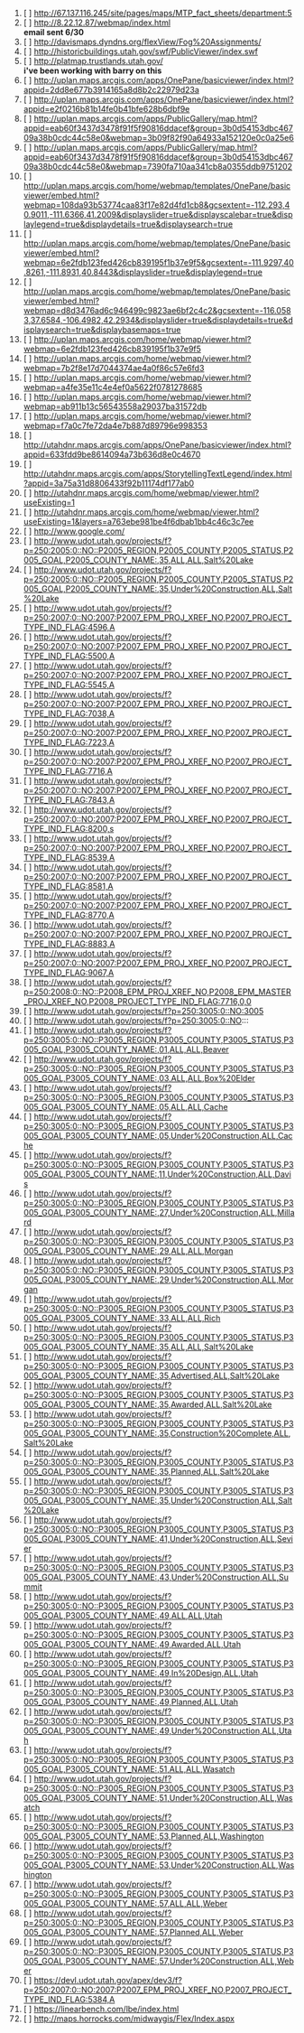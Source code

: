 1. [ ] http://67.137.116.245/site/pages/maps/MTP_fact_sheets/department:5
1. [ ] http://8.22.12.87/webmap/index.html  
**email sent 6/30**
1. [ ] http://davismaps.dyndns.org/flexView/Fog%20Assignments/
1. [ ] http://historicbuildings.utah.gov/swf/PublicViewer/index.swf
1. [ ] http://platmap.trustlands.utah.gov/  
**i've been working with barry on this**
1. [ ] http://uplan.maps.arcgis.com/apps/OnePane/basicviewer/index.html?appid=2dd8e677b3914165a8d8b2c22979d23a
1. [ ] http://uplan.maps.arcgis.com/apps/OnePane/basicviewer/index.html?appid=e2f0216b81b14fe0b41bfe628b6dbf9e
1. [ ] http://uplan.maps.arcgis.com/apps/PublicGallery/map.html?appid=eab60f3437d3478f91f5f90816ddacef&group=3b0d54153dbc46709a38b0cdc44c58e0&webmap=3b09f82f90a64933a152120e0c0a25e6
1. [ ] http://uplan.maps.arcgis.com/apps/PublicGallery/map.html?appid=eab60f3437d3478f91f5f90816ddacef&group=3b0d54153dbc46709a38b0cdc44c58e0&webmap=7390fa710aa341cb8a0355ddb9751202
1. [ ] http://uplan.maps.arcgis.com/home/webmap/templates/OnePane/basicviewer/embed.html?webmap=108da93b53774caa83f17e82d4fd1cb8&gcsextent=-112.293,40.9011,-111.6366,41.2009&displayslider=true&displayscalebar=true&displaylegend=true&displaydetails=true&displaysearch=true
1. [ ] http://uplan.maps.arcgis.com/home/webmap/templates/OnePane/basicviewer/embed.html?webmap=6e2fdb123fed426cb839195f1b37e9f5&gcsextent=-111.9297,40.8261,-111.8931,40.8443&displayslider=true&displaylegend=true
1. [ ] http://uplan.maps.arcgis.com/home/webmap/templates/OnePane/basicviewer/embed.html?webmap=d8d3476ad6c946499c9823ae6bf2c4c2&gcsextent=-116.0583,37.6584,-106.4982,42.2934&displayslider=true&displaydetails=true&displaysearch=true&displaybasemaps=true
1. [ ] http://uplan.maps.arcgis.com/home/webmap/viewer.html?webmap=6e2fdb123fed426cb839195f1b37e9f5
1. [ ] http://uplan.maps.arcgis.com/home/webmap/viewer.html?webmap=7b2f8e17d7044374ae4a0f86c57e6fd3
1. [ ] http://uplan.maps.arcgis.com/home/webmap/viewer.html?webmap=a4fe35e11c4e4ef0a5622f0781278685
1. [ ] http://uplan.maps.arcgis.com/home/webmap/viewer.html?webmap=ab911b13c56543558a29037ba31572db
1. [ ] http://uplan.maps.arcgis.com/home/webmap/viewer.html?webmap=f7a0c7fe72da4e7b887d89796e998353
1. [ ] http://utahdnr.maps.arcgis.com/apps/OnePane/basicviewer/index.html?appid=633fdd9be8614094a73b636d8e0c4670
1. [ ] http://utahdnr.maps.arcgis.com/apps/StorytellingTextLegend/index.html?appid=3a75a31d8806433f92b11174df177ab0
1. [ ] http://utahdnr.maps.arcgis.com/home/webmap/viewer.html?useExisting=1
1. [ ] http://utahdnr.maps.arcgis.com/home/webmap/viewer.html?useExisting=1&layers=a763ebe981be4f6dbab1bb4c46c3c7ee
1. [ ] http://www.google.com/
1. [ ] http://www.udot.utah.gov/projects/f?p=250:2005:0::NO::P2005_REGION,P2005_COUNTY,P2005_STATUS,P2005_GOAL,P2005_COUNTY_NAME:,35,ALL,ALL,Salt%20Lake
1. [ ] http://www.udot.utah.gov/projects/f?p=250:2005:0::NO::P2005_REGION,P2005_COUNTY,P2005_STATUS,P2005_GOAL,P2005_COUNTY_NAME:,35,Under%20Construction,ALL,Salt%20Lake
1. [ ] http://www.udot.utah.gov/projects/f?p=250:2007:0::NO:2007:P2007_EPM_PROJ_XREF_NO,P2007_PROJECT_TYPE_IND_FLAG:4596,A
1. [ ] http://www.udot.utah.gov/projects/f?p=250:2007:0::NO:2007:P2007_EPM_PROJ_XREF_NO,P2007_PROJECT_TYPE_IND_FLAG:5500,A
1. [ ] http://www.udot.utah.gov/projects/f?p=250:2007:0::NO:2007:P2007_EPM_PROJ_XREF_NO,P2007_PROJECT_TYPE_IND_FLAG:5545,A
1. [ ] http://www.udot.utah.gov/projects/f?p=250:2007:0::NO:2007:P2007_EPM_PROJ_XREF_NO,P2007_PROJECT_TYPE_IND_FLAG:7038,A
1. [ ] http://www.udot.utah.gov/projects/f?p=250:2007:0::NO:2007:P2007_EPM_PROJ_XREF_NO,P2007_PROJECT_TYPE_IND_FLAG:7223,A
1. [ ] http://www.udot.utah.gov/projects/f?p=250:2007:0::NO:2007:P2007_EPM_PROJ_XREF_NO,P2007_PROJECT_TYPE_IND_FLAG:7716,A
1. [ ] http://www.udot.utah.gov/projects/f?p=250:2007:0::NO:2007:P2007_EPM_PROJ_XREF_NO,P2007_PROJECT_TYPE_IND_FLAG:7843,A
1. [ ] http://www.udot.utah.gov/projects/f?p=250:2007:0::NO:2007:P2007_EPM_PROJ_XREF_NO,P2007_PROJECT_TYPE_IND_FLAG:8200,s
1. [ ] http://www.udot.utah.gov/projects/f?p=250:2007:0::NO:2007:P2007_EPM_PROJ_XREF_NO,P2007_PROJECT_TYPE_IND_FLAG:8539,A
1. [ ] http://www.udot.utah.gov/projects/f?p=250:2007:0::NO:2007:P2007_EPM_PROJ_XREF_NO,P2007_PROJECT_TYPE_IND_FLAG:8581,A
1. [ ] http://www.udot.utah.gov/projects/f?p=250:2007:0::NO:2007:P2007_EPM_PROJ_XREF_NO,P2007_PROJECT_TYPE_IND_FLAG:8770,A
1. [ ] http://www.udot.utah.gov/projects/f?p=250:2007:0::NO:2007:P2007_EPM_PROJ_XREF_NO,P2007_PROJECT_TYPE_IND_FLAG:8883,A
1. [ ] http://www.udot.utah.gov/projects/f?p=250:2007:0::NO:2007:P2007_EPM_PROJ_XREF_NO,P2007_PROJECT_TYPE_IND_FLAG:9067,A
1. [ ] http://www.udot.utah.gov/projects/f?p=250:2008:0::NO::P2008_EPM_PROJ_XREF_NO,P2008_EPM_MASTER_PROJ_XREF_NO,P2008_PROJECT_TYPE_IND_FLAG:7716,0,0
1. [ ] http://www.udot.utah.gov/projects/f?p=250:3005:0::NO:3005
1. [ ] http://www.udot.utah.gov/projects/f?p=250:3005:0::NO:::
1. [ ] http://www.udot.utah.gov/projects/f?p=250:3005:0::NO::P3005_REGION,P3005_COUNTY,P3005_STATUS,P3005_GOAL,P3005_COUNTY_NAME:,01,ALL,ALL,Beaver
1. [ ] http://www.udot.utah.gov/projects/f?p=250:3005:0::NO::P3005_REGION,P3005_COUNTY,P3005_STATUS,P3005_GOAL,P3005_COUNTY_NAME:,03,ALL,ALL,Box%20Elder
1. [ ] http://www.udot.utah.gov/projects/f?p=250:3005:0::NO::P3005_REGION,P3005_COUNTY,P3005_STATUS,P3005_GOAL,P3005_COUNTY_NAME:,05,ALL,ALL,Cache
1. [ ] http://www.udot.utah.gov/projects/f?p=250:3005:0::NO::P3005_REGION,P3005_COUNTY,P3005_STATUS,P3005_GOAL,P3005_COUNTY_NAME:,05,Under%20Construction,ALL,Cache
1. [ ] http://www.udot.utah.gov/projects/f?p=250:3005:0::NO::P3005_REGION,P3005_COUNTY,P3005_STATUS,P3005_GOAL,P3005_COUNTY_NAME:,11,Under%20Construction,ALL,Davis
1. [ ] http://www.udot.utah.gov/projects/f?p=250:3005:0::NO::P3005_REGION,P3005_COUNTY,P3005_STATUS,P3005_GOAL,P3005_COUNTY_NAME:,27,Under%20Construction,ALL,Millard
1. [ ] http://www.udot.utah.gov/projects/f?p=250:3005:0::NO::P3005_REGION,P3005_COUNTY,P3005_STATUS,P3005_GOAL,P3005_COUNTY_NAME:,29,ALL,ALL,Morgan
1. [ ] http://www.udot.utah.gov/projects/f?p=250:3005:0::NO::P3005_REGION,P3005_COUNTY,P3005_STATUS,P3005_GOAL,P3005_COUNTY_NAME:,29,Under%20Construction,ALL,Morgan
1. [ ] http://www.udot.utah.gov/projects/f?p=250:3005:0::NO::P3005_REGION,P3005_COUNTY,P3005_STATUS,P3005_GOAL,P3005_COUNTY_NAME:,33,ALL,ALL,Rich
1. [ ] http://www.udot.utah.gov/projects/f?p=250:3005:0::NO::P3005_REGION,P3005_COUNTY,P3005_STATUS,P3005_GOAL,P3005_COUNTY_NAME:,35,ALL,ALL,Salt%20Lake
1. [ ] http://www.udot.utah.gov/projects/f?p=250:3005:0::NO::P3005_REGION,P3005_COUNTY,P3005_STATUS,P3005_GOAL,P3005_COUNTY_NAME:,35,Advertised,ALL,Salt%20Lake
1. [ ] http://www.udot.utah.gov/projects/f?p=250:3005:0::NO::P3005_REGION,P3005_COUNTY,P3005_STATUS,P3005_GOAL,P3005_COUNTY_NAME:,35,Awarded,ALL,Salt%20Lake
1. [ ] http://www.udot.utah.gov/projects/f?p=250:3005:0::NO::P3005_REGION,P3005_COUNTY,P3005_STATUS,P3005_GOAL,P3005_COUNTY_NAME:,35,Construction%20Complete,ALL,Salt%20Lake
1. [ ] http://www.udot.utah.gov/projects/f?p=250:3005:0::NO::P3005_REGION,P3005_COUNTY,P3005_STATUS,P3005_GOAL,P3005_COUNTY_NAME:,35,Planned,ALL,Salt%20Lake
1. [ ] http://www.udot.utah.gov/projects/f?p=250:3005:0::NO::P3005_REGION,P3005_COUNTY,P3005_STATUS,P3005_GOAL,P3005_COUNTY_NAME:,35,Under%20Construction,ALL,Salt%20Lake
1. [ ] http://www.udot.utah.gov/projects/f?p=250:3005:0::NO::P3005_REGION,P3005_COUNTY,P3005_STATUS,P3005_GOAL,P3005_COUNTY_NAME:,41,Under%20Construction,ALL,Sevier
1. [ ] http://www.udot.utah.gov/projects/f?p=250:3005:0::NO::P3005_REGION,P3005_COUNTY,P3005_STATUS,P3005_GOAL,P3005_COUNTY_NAME:,43,Under%20Construction,ALL,Summit
1. [ ] http://www.udot.utah.gov/projects/f?p=250:3005:0::NO::P3005_REGION,P3005_COUNTY,P3005_STATUS,P3005_GOAL,P3005_COUNTY_NAME:,49,ALL,ALL,Utah
1. [ ] http://www.udot.utah.gov/projects/f?p=250:3005:0::NO::P3005_REGION,P3005_COUNTY,P3005_STATUS,P3005_GOAL,P3005_COUNTY_NAME:,49,Awarded,ALL,Utah
1. [ ] http://www.udot.utah.gov/projects/f?p=250:3005:0::NO::P3005_REGION,P3005_COUNTY,P3005_STATUS,P3005_GOAL,P3005_COUNTY_NAME:,49,In%20Design,ALL,Utah
1. [ ] http://www.udot.utah.gov/projects/f?p=250:3005:0::NO::P3005_REGION,P3005_COUNTY,P3005_STATUS,P3005_GOAL,P3005_COUNTY_NAME:,49,Planned,ALL,Utah
1. [ ] http://www.udot.utah.gov/projects/f?p=250:3005:0::NO::P3005_REGION,P3005_COUNTY,P3005_STATUS,P3005_GOAL,P3005_COUNTY_NAME:,49,Under%20Construction,ALL,Utah
1. [ ] http://www.udot.utah.gov/projects/f?p=250:3005:0::NO::P3005_REGION,P3005_COUNTY,P3005_STATUS,P3005_GOAL,P3005_COUNTY_NAME:,51,ALL,ALL,Wasatch
1. [ ] http://www.udot.utah.gov/projects/f?p=250:3005:0::NO::P3005_REGION,P3005_COUNTY,P3005_STATUS,P3005_GOAL,P3005_COUNTY_NAME:,51,Under%20Construction,ALL,Wasatch
1. [ ] http://www.udot.utah.gov/projects/f?p=250:3005:0::NO::P3005_REGION,P3005_COUNTY,P3005_STATUS,P3005_GOAL,P3005_COUNTY_NAME:,53,Planned,ALL,Washington
1. [ ] http://www.udot.utah.gov/projects/f?p=250:3005:0::NO::P3005_REGION,P3005_COUNTY,P3005_STATUS,P3005_GOAL,P3005_COUNTY_NAME:,53,Under%20Construction,ALL,Washington
1. [ ] http://www.udot.utah.gov/projects/f?p=250:3005:0::NO::P3005_REGION,P3005_COUNTY,P3005_STATUS,P3005_GOAL,P3005_COUNTY_NAME:,57,ALL,ALL,Weber
1. [ ] http://www.udot.utah.gov/projects/f?p=250:3005:0::NO::P3005_REGION,P3005_COUNTY,P3005_STATUS,P3005_GOAL,P3005_COUNTY_NAME:,57,Planned,ALL,Weber
1. [ ] http://www.udot.utah.gov/projects/f?p=250:3005:0::NO::P3005_REGION,P3005_COUNTY,P3005_STATUS,P3005_GOAL,P3005_COUNTY_NAME:,57,Under%20Construction,ALL,Weber
1. [ ] https://devl.udot.utah.gov/apex/dev3/f?p=250:2007:0::NO:2007:P2007_EPM_PROJ_XREF_NO,P2007_PROJECT_TYPE_IND_FLAG:5384,A
1. [ ] https://linearbench.com/lbe/index.html
2. [ ] http://maps.horrocks.com/midwaygis/Flex/Index.aspx
